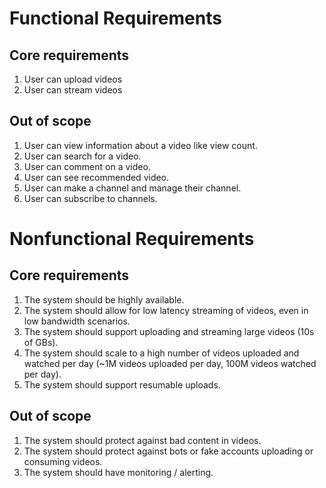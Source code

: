 # Functional Requirements
## Core requirements
1. User can upload videos 
2. User can stream videos
## Out of scope
1. User can view information about a video like view count.
2. User can search for a video.
3. User can comment on a video.
4. User can see recommended video.
5. User can make a channel and manage their channel.
6. User can subscribe to channels.
# Nonfunctional Requirements
## Core requirements
1. The system should be highly available.
2. The system should allow for low latency streaming of videos, even in low bandwidth scenarios.
3. The system should support uploading and streaming large videos (10s of GBs).
4. The system should scale to a high number of videos uploaded and watched per day (~1M videos uploaded per day, 100M videos watched per day).
5. The system should support resumable uploads.
## Out of scope
1. The system should protect against bad content in videos.
2. The system should protect against bots or fake accounts uploading or consuming videos.
3. The system should have monitoring / alerting.